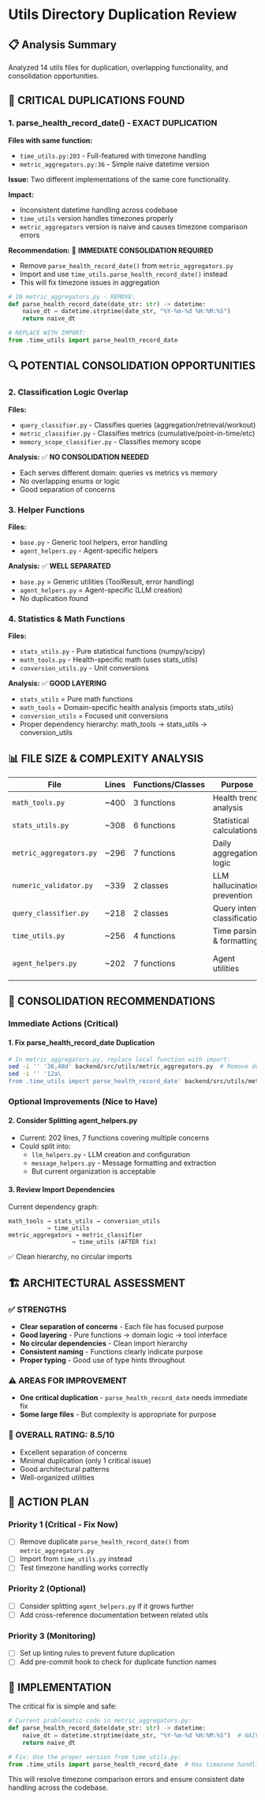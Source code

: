 # Utils Directory Duplication Review

## 📋 Analysis Summary

Analyzed 14 utils files for duplication, overlapping functionality, and consolidation opportunities.

## 🚨 CRITICAL DUPLICATIONS FOUND

### 1. **parse_health_record_date() - EXACT DUPLICATION**

**Files with same function:**
- `time_utils.py:203` - Full-featured with timezone handling
- `metric_aggregators.py:36` - Simple naive datetime version

**Issue:** Two different implementations of the same core functionality.

**Impact:**
- Inconsistent datetime handling across codebase
- `time_utils` version handles timezones properly
- `metric_aggregators` version is naive and causes timezone comparison errors

**Recommendation:** 🔧 **IMMEDIATE CONSOLIDATION REQUIRED**
- Remove `parse_health_record_date()` from `metric_aggregators.py`
- Import and use `time_utils.parse_health_record_date()` instead
- This will fix timezone issues in aggregation

```python
# IN metric_aggregators.py - REMOVE:
def parse_health_record_date(date_str: str) -> datetime:
    naive_dt = datetime.strptime(date_str, "%Y-%m-%d %H:%M:%S")
    return naive_dt

# REPLACE WITH IMPORT:
from .time_utils import parse_health_record_date
```

## 🔍 POTENTIAL CONSOLIDATION OPPORTUNITIES

### 2. **Classification Logic Overlap**

**Files:**
- `query_classifier.py` - Classifies queries (aggregation/retrieval/workout)
- `metric_classifier.py` - Classifies metrics (cumulative/point-in-time/etc)
- `memory_scope_classifier.py` - Classifies memory scope

**Analysis:** ✅ **NO CONSOLIDATION NEEDED**
- Each serves different domain: queries vs metrics vs memory
- No overlapping enums or logic
- Good separation of concerns

### 3. **Helper Functions**

**Files:**
- `base.py` - Generic tool helpers, error handling
- `agent_helpers.py` - Agent-specific helpers

**Analysis:** ✅ **WELL SEPARATED**
- `base.py` = Generic utilities (ToolResult, error handling)
- `agent_helpers.py` = Agent-specific (LLM creation)
- No duplication found

### 4. **Statistics & Math Functions**

**Files:**
- `stats_utils.py` - Pure statistical functions (numpy/scipy)
- `math_tools.py` - Health-specific math (uses stats_utils)
- `conversion_utils.py` - Unit conversions

**Analysis:** ✅ **GOOD LAYERING**
- `stats_utils` = Pure math functions
- `math_tools` = Domain-specific health analysis (imports stats_utils)
- `conversion_utils` = Focused unit conversions
- Proper dependency hierarchy: math_tools → stats_utils → conversion_utils

## 📊 FILE SIZE & COMPLEXITY ANALYSIS

| File | Lines | Functions/Classes | Purpose | Status |
|------|-------|-------------------|---------|---------|
| `math_tools.py` | ~400 | 3 functions | Health trend analysis | ✅ Focused |
| `stats_utils.py` | ~308 | 6 functions | Statistical calculations | ✅ Focused |
| `metric_aggregators.py` | ~296 | 7 functions | Daily aggregation logic | ✅ Focused |
| `numeric_validator.py` | ~339 | 2 classes | LLM hallucination prevention | ✅ Focused |
| `query_classifier.py` | ~218 | 2 classes | Query intent classification | ✅ Focused |
| `time_utils.py` | ~256 | 4 functions | Time parsing & formatting | ✅ Focused |
| `agent_helpers.py` | ~202 | 7 functions | Agent utilities | ⚠️ Could split |

## 🎯 CONSOLIDATION RECOMMENDATIONS

### Immediate Actions (Critical)

#### 1. **Fix parse_health_record_date Duplication**
```bash
# In metric_aggregators.py, replace local function with import:
sed -i '' '36,48d' backend/src/utils/metric_aggregators.py  # Remove duplicate function
sed -i '' '12a\
from .time_utils import parse_health_record_date' backend/src/utils/metric_aggregators.py
```

### Optional Improvements (Nice to Have)

#### 2. **Consider Splitting agent_helpers.py**
- Current: 202 lines, 7 functions covering multiple concerns
- Could split into:
  - `llm_helpers.py` - LLM creation and configuration
  - `message_helpers.py` - Message formatting and extraction
  - But current organization is acceptable

#### 3. **Review Import Dependencies**
Current dependency graph:
```
math_tools → stats_utils → conversion_utils
           → time_utils
metric_aggregators → metric_classifier
                  → time_utils (AFTER fix)
```
✅ Clean hierarchy, no circular imports

## 🏗️ ARCHITECTURAL ASSESSMENT

### ✅ STRENGTHS
- **Clear separation of concerns** - Each file has focused purpose
- **Good layering** - Pure functions → domain logic → tool interface
- **No circular dependencies** - Clean import hierarchy
- **Consistent naming** - Functions clearly indicate purpose
- **Proper typing** - Good use of type hints throughout

### ⚠️ AREAS FOR IMPROVEMENT
- **One critical duplication** - `parse_health_record_date` needs immediate fix
- **Some large files** - But complexity is appropriate for purpose

### 🎯 OVERALL RATING: **8.5/10**
- Excellent separation of concerns
- Minimal duplication (only 1 critical issue)
- Good architectural patterns
- Well-organized utilities

## 📝 ACTION PLAN

### Priority 1 (Critical - Fix Now)
- [ ] Remove duplicate `parse_health_record_date()` from `metric_aggregators.py`
- [ ] Import from `time_utils.py` instead
- [ ] Test timezone handling works correctly

### Priority 2 (Optional)
- [ ] Consider splitting `agent_helpers.py` if it grows further
- [ ] Add cross-reference documentation between related utils

### Priority 3 (Monitoring)
- [ ] Set up linting rules to prevent future duplication
- [ ] Add pre-commit hook to check for duplicate function names

## 🔧 IMPLEMENTATION

The critical fix is simple and safe:

```python
# Current problematic code in metric_aggregators.py:
def parse_health_record_date(date_str: str) -> datetime:
    naive_dt = datetime.strptime(date_str, "%Y-%m-%d %H:%M:%S")  # NAIVE!
    return naive_dt

# Fix: Use the proper version from time_utils.py:
from .time_utils import parse_health_record_date  # Has timezone handling
```

This will resolve timezone comparison errors and ensure consistent date handling across the codebase.
